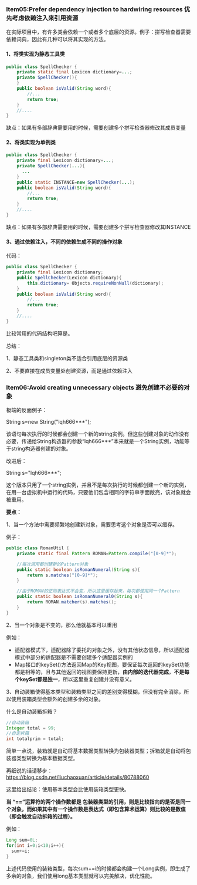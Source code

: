 ### Item05:Prefer dependency injection to hardwiring resources 优先考虑依赖注入来引用资源

在实际项目中，有许多类会依赖一个或者多个底层的资源。例子：拼写检查器需要依赖词典，因此有几种可以将其实现的方法。

#### 1、将类实现为静态工具类

```java
public class SpellChecker {
    private static final Lexicon dictionary=...;
    private SpellChecker(){
    }
    public boolean isValid(String word){
        //...
        return true;
    }
    //....
}
```

缺点：如果有多部辞典需要用的时候，需要创建多个拼写检查器修改其成员变量

#### 2、将类实现为单例类

```java
public class SpellChecker {
    private final Lexicon dictionary=...;
    private SpellChecker(...){
      ...
    }
  	public static INSTANCE=new SpellChecker(...);
    public boolean isValid(String word){
        //...
        return true;
    }
    //....
}
```

缺点：如果有多部辞典需要用的时候，需要创建多个拼写检查器修改其INSTANCE

#### 3、通过依赖注入，不同的依赖生成不同的操作对象

代码：

```java
public class SpellChecker {
    private final Lexicon dictionary;
    public SpellChecker(Lexicon dictionary){
        this.dictionary= Objects.requireNonNull(dictionary);
    }
    public boolean isValid(String word){
        //...
        return true;
    }
    //....
}
```

比较常用的代码结构吧算是。

总结：

1、静态工具类和singleton类不适合引用底层的资源类

2、不要直接在成员变量处创建资源，而是通过依赖注入

### Item06:Avoid creating unnecessary objects 避免创建不必要的对象

极端的反面例子：

String s=new String("lqh666***");

该语句每次执行的时候都会创建一个新的string实例。但这些创建对象的动作没有必要，传递给String构造器的参数“lqh666***”本来就是一个String实例，功能等于string构造器创建的对象。

改进后：

String s="lqh666***";

这个版本只用了一个string实例，并且不是每次执行的时候都创建一个新的实例，在用一台虚拟机中运行的代码，只要他们包含相同的字符串字面敞亮，该对象就会被重用。

**要点：**

1、当一个方法中需要频繁地创建新对象，需要思考这个对象是否可以缓存。

例子：

```java
public class RomanUtil {
    private static final Pattern ROMAN=Pattern.compile("[0-9]*");

    //每次调用都创建新的Pattern对象
    public static boolean isRomanNumeral(String s){
        return s.matches("[0-9]*");
    }

    //由于ROMAN的正则表达式不会变，所以这里缓存起来，每次都使用同一个Pattern
    public static boolean isRomanNumeral0(String s){
        return ROMAN.matcher(s).matches();
    }
}
```

2、当一个对象是不变的，那么他就基本可以重用

例如：

- 适配器模式下，适配器除了委托的对象之外，没有其他状态信息，所以适配器模式中部分的适配器是不需要创建多个适配器实例的
- Map接口的keySet()方法返回Map的Key视图，要保证每次返回的keySet功能都是相等的，且与其他返回的视图要保持更新，**由内部的迭代器完成**，**不是每个keySet都是独一**，所以这里重复创建并没有意义。

3、自动装箱使得基本类型和装箱类型之间的差别变得模糊，但没有完全消除，所以使用装箱类型会额外的创建多余的对象。

什么是自动装箱拆箱？

```java
//自动装箱
Integer total = 99;
//自定拆箱
int totalprim = total;
```

简单一点说，装箱就是自动将基本数据类型转换为包装器类型；拆箱就是自动将包装器类型转换为基本数据类型。

再细说的话请移步：https://blog.csdn.net/liuchaoxuan/article/details/80788060

这里给出结论：使用基本类型会比使用装箱类型更快。

**当 “==”运算符的两个操作数都是 包装器类型的引用，则是比较指向的是否是同一个对象，而如果其中有一个操作数是表达式（即包含算术运算）则比较的是数值（即会触发自动拆箱的过程）。**

例如：

```java
Long sum=0L;
for(int i=0;i<10;i++){
  sum+=i;
}
```

上述代码使用的装箱类型，每次sum+=i的时候都会构建一个Long实例，即生成了多余的对象，我们使用long基本类型就可以完美解决，优化性能。

